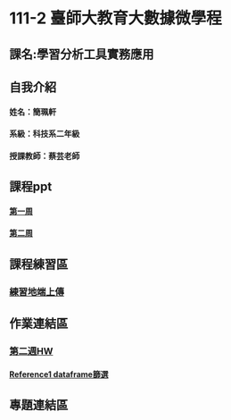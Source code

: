 # 111-2 臺師大教育大數據微學程
## 課名:學習分析工具實務應用
## 自我介紹
#### 姓名：簡珮軒
#### 系級：科技系二年級
#### 授課教師：蔡芸老師
## 課程ppt
#### [第一周](https://docs.google.com/presentation/d/e/2PACX-1vSInSmBw4pmnFj-4BoVDQcXDkXJ23WMGXBWPkHTTm99t0rigaeIYzMpjC8Q7nKu9SZWeNAs6q1Wy5ZE/pub?start=false&loop=false&delayms=3000&slide=id.p)
#### [第二周](https://docs.google.com/presentation/d/e/2PACX-1vT-TbdyqnFFYyOREkTHFGj8OMr3z4-77otHUtDB1PZk_hy4H1sO0_ZXdsaTg1qping-CP_2kEhcvlu0/pub?start=false&loop=false&delayms=3000&slide=id.p)
## 課程練習區
### [練習地端上傳](https://github.com/cpeggy/LAT/blob/main/TEST.ipynb)
## 作業連結區
### [第二週HW](https://github.com/cpeggy/LAT/blob/main/week2_0301.ipynb)
#### [Reference1 dataframe篩選](https://ithelp.ithome.com.tw/articles/10194003?sc=hot)
## 專題連結區
